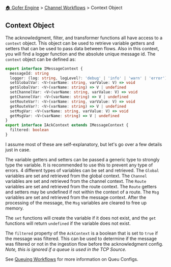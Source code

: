 [🏠 Gofer Engine](https://gofer-engine.github.io/) > [Channel Workflows](./index.md) > Context Object

## Context Object

The acknowledgment, filter, and transformer functions all have access to a `context` object. This object can be used to retrieve variable getters and setters that can be used to pass data between flows. Also in this context, you will find a logger function and the absolute unique message id. The `context` object can be defined as:

```typescript
export interface IMessageContext {
  messageId: string
  logger: (log: string, logLevel?: 'debug' | 'info' | 'warn' | 'error') => void
  setGlobalVar: <V>(varName: string, varValue: V) => void
  getGlobalVar: <V>(varName: string) => V | undefined
  setChannelVar: <V>(varName: string, varValue: V) => void
  getChannelVar: <V>(varName: string) => V | undefined
  setRouteVar?: <V>(varName: string, varValue: V) => void
  getRouteVar?: <V>(varName: string) => V | undefined
  setMsgVar: <V>(varName: string, varValue: V) => void
  getMsgVar: <V>(varName: string) => V | undefined
}
export interface IAckContext extends IMessageContext {
  filtered: boolean
}
```

I assume most of these are self-explanatory, but let's go over a few details just in case.

The variable getters and setters can be passed a generic type to strongly type the variable. It is recommended to use this to prevent any type of errors. 4 different types of variables can be set and retrieved. The `Global` variables are set and retrieved from the global context. The `Channel` variables are set and retrieved from the channel context. The `Route` variables are set and retrieved from the route context. The `Route` getters and setters may be undefined if not within the context of a route. The `Msg` variables are set and retrieved from the message context. After the processing of the message, the `Msg` variables are cleared to free up memory.

The `set` functions will create the variable if it does not exist, and the `get` functions will return `undefined` if the variable does not exist.

The `filtered` property of the `AckContext` is a boolean that is set to `true` if the message was filtered. This can be used to determine if the message was filtered or not in the ingestion flow before the acknowledgment config. _Note, this is ignored if a queue is used in the TCP Source._

See [Queuing Workflows](./queuing.md) for more information on Queu Configs.

